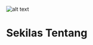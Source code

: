 ![alt text][logo]

[logo]: https://github.com/miqbals1649/mediaWiki/blob/master/Img/MediaWiki_logo.jpg "Wikimedia"

# Sekilas Tentang
